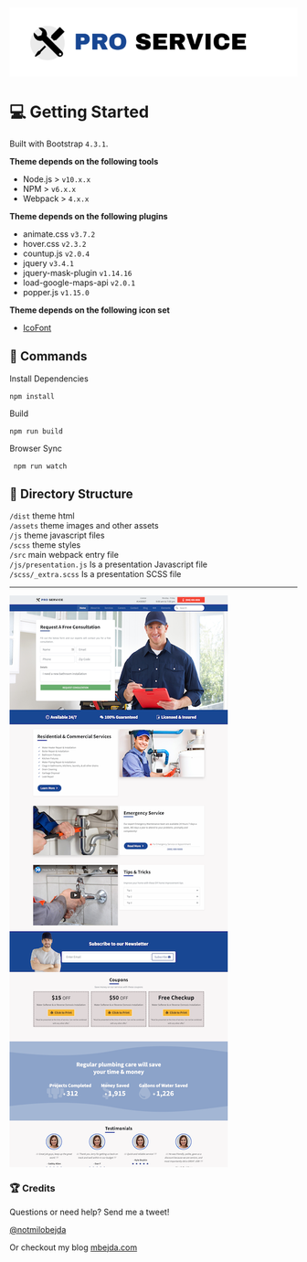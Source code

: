 ![Pro Service Bootstrap Theme](_meta/logo.svg)


# :computer: Getting Started
Built with Bootstrap `4.3.1`. 


**Theme depends on the following tools**

- Node.js > `v10.x.x`
- NPM > `v6.x.x`
- Webpack > `4.x.x`


**Theme depends on the following plugins**

- animate.css `v3.7.2`
- hover.css `v2.3.2`
- countup.js `v2.0.4`
- jquery `v3.4.1`
- jquery-mask-plugin `v1.14.16`
- load-google-maps-api `v2.0.1`
- popper.js `v1.15.0`

**Theme depends on the following icon set**
- [IcoFont](https://icofont.com)

## :book: Commands
Install Dependencies  <br>
```
npm install
```

Build   <br>
```
npm run build 
```
Browser Sync  <br>
```
 npm run watch 
```
  
## :file_folder: Directory Structure
`/dist` theme html  <br>
`/assets` theme images and other assets <br>
`/js` theme javascript files <br>
`/scss` theme styles <br>
`/src` main webpack entry file <br>
`/js/presentation.js` Is a presentation Javascript file <br>
`/scss/_extra.scss` Is a presentation SCSS file <br>

 

<hr>

![Pro Service Theme](_meta/screenshot.png)

### :trophy: Credits
Questions or need help? Send me a tweet!

[@notmilobejda](https://twitter.com/notmilobejda)

Or checkout my blog [mbejda.com](https://mbejda.com)


